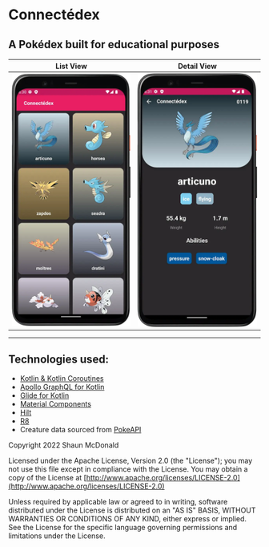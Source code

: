 # Connectédex
## A Pokédex built for educational purposes

| **List View** | **Detail View** |
|----------|------------|
|<img alt="Pocket monster list" src="image_assets/pokelist.webp" width="300" padding="50"/>|<img alt="detail" src="image_assets/pokedetail.webp" width="300" padding="50"/>|
----------------------------------------------------------------------------------------------------------------------------------------------------------------------------

## Technologies used:
- [Kotlin & Kotlin Coroutines](https://kotlinlang.org/)
- [Apollo GraphQL for Kotlin](https://apollographql.com/)
- [Glide for Kotlin](https://bumptech.github.io/glide/)
- [Material Components](https://material.io/)
- [Hilt](https://developer.android.com/jetpack/androidx/hilt)
- [R8](https://r8.dev/)
- Creature data sourced from [PokeAPI](https://graphql-pokeapi.graphcdn.app)


Copyright 2022 Shaun McDonald

Licensed under the Apache License, Version 2.0 (the "License");
you may not use this file except in compliance with the License.
You may obtain a copy of the License at [http://www.apache.org/licenses/LICENSE-2.0](http://www.apache.org/licenses/LICENSE-2.0)

Unless required by applicable law or agreed to in writing, software
distributed under the License is distributed on an "AS IS" BASIS,
WITHOUT WARRANTIES OR CONDITIONS OF ANY KIND, either express or implied.
See the License for the specific language governing permissions and
limitations under the License.




